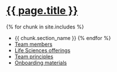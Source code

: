 # [{{ page.title }}]()
{% for chunk in site.includes %}
- {{ chunk.section_name }}
{% endfor %}
- [Team members](#team)
- [Life Sciences offerings](#offerings)
- [Team principles](#principles)
- [Onboarding materials](#onboarding)
